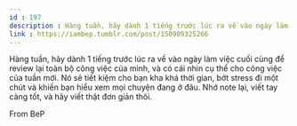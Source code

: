 ```yaml
---
id : 197
description : Hàng tuần, hãy dành 1 tiếng trước lúc ra về vào ngày làm việc cuối cùng để review lại toàn bộ công việc của mình, và có cái nhìn cụ thể cho công việc của tuần mới. Nó sẽ tiết kiệm cho bạn kha khá thời gian, bớt stress đi một chút và khiến bạn hiểu xem mọi chuyện đang ở đâu. Nhớ note lại, viết tay càng tốt, và hãy viết thật đơn giản thôi.
link : https://iambep.tumblr.com/post/150909325266
---
```


Hàng tuần, hãy dành 1 tiếng trước lúc ra về vào ngày làm việc cuối cùng
để review lại toàn bộ công việc của mình, và có cái nhìn cụ thể cho công
việc của tuần mới. Nó sẽ tiết kiệm cho bạn kha khá thời gian, bớt stress
đi một chút và khiến bạn hiểu xem mọi chuyện đang ở đâu. Nhớ note lại, viết
tay càng tốt, và hãy viết thật đơn giản thôi.

From BeP